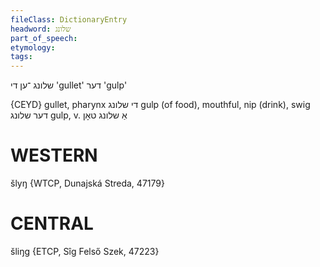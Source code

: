 ```yaml
---
fileClass: DictionaryEntry
headword: שלונג
part_of_speech: 
etymology: 
tags: 
---
```

שלונג 
־ען
די
'gullet'
דער
'gulp'

{CEYD}
gullet, pharynx די שלונג
gulp (of food), mouthful, nip (drink), swig דער שלונג
gulp, v. אַ שלונג טאָן

WESTERN
========

šlyŋ  {WTCP, Dunajská Streda, 47179}

CENTRAL
========

šliŋg {ETCP, Sîg Felső Szek, 47223}
